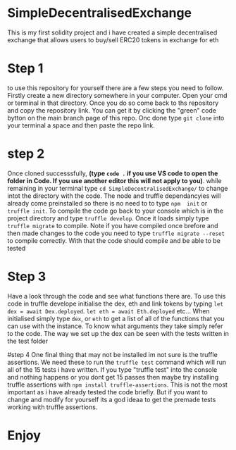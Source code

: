 # SimpleDecentralisedExchange
This is my first solidity project and i have created a simple decentralised exchange that allows users to buy/sell ERC20 tokens in exchange for eth

# Step 1
to use this repository for yourself there are a few steps you need to follow. Firstly create a new directory somewhere in your computer. Open your cmd or terminal in that directory. Once you do so come back to ths repository and copy the repository link. You can get it by clicking the "green" code bytton on the main branch page of this repo. Onc done type ``git clone`` into your terminal a space and then paste the repo link.

# step 2
Once cloned successsfully, **(type ``code .`` if you use VS code to open the folder in Code. If you use another editor this will not apply to you)**. while remaining in your terminal type ``cd SimpleDecentralisedExchange/`` to change intot the directory with the code. The node and truffle dependancyies will already come preinstalled so there is no need to to type ``npm  init`` or ``truffle init``. To compile the code go back to your console which is in the project directory and type ``truffle develop``. Once it loads simply type ``truffle migrate`` to compile. Note if you have compiled once brefore and then made changes to the code you need to type ``truffle migrate --reset`` to compile correctly. With that the code should compile and be able to be tested

# Step 3
Have a look through the code and see what functions there are. To use this code in truffle develope initialise the dex, eth and link tokens by typing ``let dex = await Dex.deployed``. ``let eth = await Eth.deployed`` etc... When initialised simply type ``dex``, or ``eth`` to get a list of all of the functions that you can use with the instance. To know what arguments they take simply refer to the code. The way we set up the dex can be seen with the tests written in the test folder

#step 4
One final thing that may not be installed im not sure is the truffle assertions. We need these to run the ``truffle test`` command which will run all of the 15 tests i have written. If you type "truffle test" into the console and nothing happens or you dont get 15 passes then maybe try installing truffle assertions with ``npm install truffle-assertions``. This is not the most important as i have already tested the code briefly. But if you want to change and modify for yourself its a god ideaa to get the premade tests working with truffle assertions.

# Enjoy
